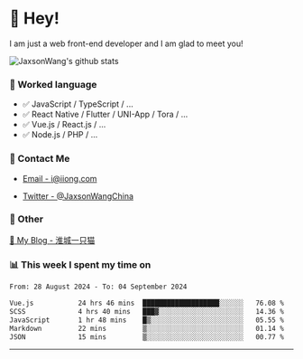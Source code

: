 # 👋 Hey!

I am just a web front-end developer and I am glad to meet you!

![JaxsonWang's github stats](https://github-readme-stats.vercel.app/api?username=JaxsonWang&&show_icons=true&&title_color=1abc9c&&icon_color=1abc9c)


### 📝 Worked language

- ✅ JavaScript / TypeScript / ...
- ✅ React Native / Flutter / UNI-App / Tora / ...
- ✅ Vue.js / React.js / ...
- ✅ Node.js / PHP / ...

### 📮 Contact Me

- [Email - i@iiong.com](mailto:i@iiong.com)

- [Twitter - @JaxsonWangChina](https://twitter.com/JaxsonWangChina)

### 🤪 Other

[📌 My Blog - 淮城一只猫](https://iiong.com)

### 📊 This week I spent my time on

<!--START_SECTION:waka-->

```txt
From: 28 August 2024 - To: 04 September 2024

Vue.js           24 hrs 46 mins  ███████████████████░░░░░░   76.08 %
SCSS             4 hrs 40 mins   ███▓░░░░░░░░░░░░░░░░░░░░░   14.36 %
JavaScript       1 hr 48 mins    █▒░░░░░░░░░░░░░░░░░░░░░░░   05.55 %
Markdown         22 mins         ▒░░░░░░░░░░░░░░░░░░░░░░░░   01.14 %
JSON             15 mins         ▒░░░░░░░░░░░░░░░░░░░░░░░░   00.77 %
```

<!--END_SECTION:waka-->

---
